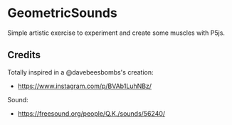 # GeometricSounds

Simple artistic exercise to experiment and create some muscles with P5js.

## Credits

Totally inspired in a @davebeesbombs's creation:

- https://www.instagram.com/p/BVAb1LuhNBz/

Sound:

- https://freesound.org/people/Q.K./sounds/56240/
